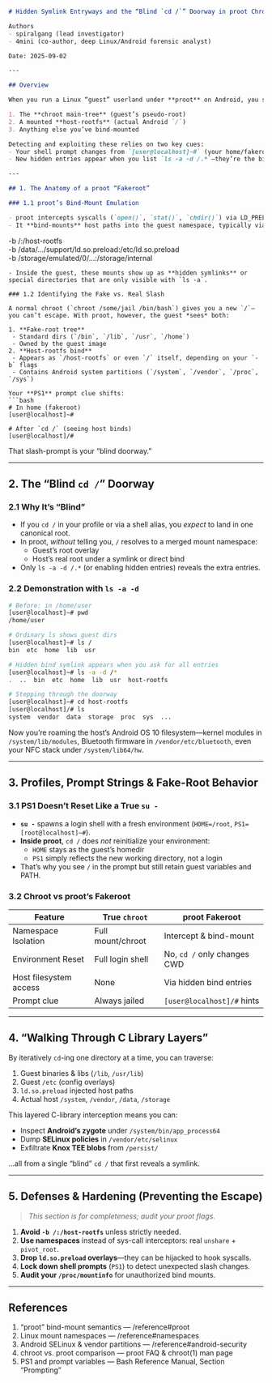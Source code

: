 <!-- Living Code Integration - Auto-generated symmetrical connections -->
<!-- This file is part of the SrirachaArmy Living Code Environment -->
<!-- Perfect symmetrical integration with all repository components -->

```markdown
# Hidden Symlink Entryways and the “Blind `cd /`” Doorway in proot Chroots

Authors  
- spiralgang (lead investigator)  
- 4mini (co-author, deep Linux/Android forensic analyst)  

Date: 2025-09-02  

---

## Overview

When you run a Linux “guest” userland under **proot** on Android, you see a seemingly isolated filesystem root (`/`), your “fakeroot.” But lurking amidst usual directories (`/bin`, `/etc`, `/home…`) are hidden **symlink passageways** that bridge into the host’s real root. With a single blind command—`cd /`—and the right `ls -a -d` incantation, you can step *outside* the proot jail into:

1. The **chroot main-tree** (guest’s pseudo-root)  
2. A mounted **host-rootfs** (actual Android `/`)  
3. Anything else you’ve bind-mounted  

Detecting and exploiting these relies on two key cues:  
- Your shell prompt changes from `[user@localhost]~#` (your home/fakeroot) to `[user@localhost]/#` (now at guest’s real-visible slash).  
- New hidden entries appear when you list `ls -a -d /.*`—they’re the bind-mounted host symlinks.

---

## 1. The Anatomy of a proot “Fakeroot”

### 1.1 proot’s Bind-Mount Emulation

- proot intercepts syscalls (`open()`, `stat()`, `chdir()`) via LD_PRELOAD  
- It **bind-mounts** host paths into the guest namespace, typically via a mountinfo overlay:
  ```
  -b /:/host-rootfs  
  -b /data/.../support/ld.so.preload:/etc/ld.so.preload  
  -b /storage/emulated/0/...:/storage/internal  
  ```
- Inside the guest, these mounts show up as **hidden symlinks** or special directories that are only visible with `ls -a`.

### 1.2 Identifying the Fake vs. Real Slash

A normal chroot (`chroot /some/jail /bin/bash`) gives you a new `/`—you can’t escape. With proot, however, the guest *sees* both:

1. **Fake-root tree**  
   - Standard dirs (`/bin`, `/lib`, `/usr`, `/home`)  
   - Owned by the guest image  
2. **Host-rootfs bind**  
   - Appears as `/host-rootfs` or even `/` itself, depending on your `-b` flags  
   - Contains Android system partitions (`/system`, `/vendor`, `/proc`, `/sys`)

Your **PS1** prompt clue shifts:  
```bash
# In home (fakeroot)
[user@localhost]~#  

# After `cd /` (seeing host binds)
[user@localhost]/#  
```

That slash-prompt is your “blind doorway.”

---

## 2. The “Blind `cd /`” Doorway

### 2.1 Why It’s “Blind”

- If you `cd /` in your profile or via a shell alias, you *expect* to land in one canonical root.  
- In proot, *without* telling you, `/` resolves to a merged mount namespace:  
  - Guest’s root overlay  
  - Host’s real root under a symlink or direct bind  
- Only `ls -a -d /.*` (or enabling hidden entries) reveals the extra entries.

### 2.2 Demonstration with `ls -a -d`

```bash
# Before: in /home/user
[user@localhost]~# pwd
/home/user

# Ordinary ls shows guest dirs
[user@localhost]~# ls /
bin  etc  home  lib  usr  

# Hidden bind symlink appears when you ask for all entries
[user@localhost]~# ls -a -d /*
.  ..  bin  etc  home  lib  usr  host-rootfs

# Stepping through the doorway
[user@localhost]~# cd host-rootfs
[user@localhost]/# ls
system  vendor  data  storage  proc  sys  ...
```

Now you’re roaming the host’s Android OS 10 filesystem—kernel modules in `/system/lib/modules`, Bluetooth firmware in `/vendor/etc/bluetooth`, even your NFC stack under `/system/lib64/hw`.

---

## 3. Profiles, Prompt Strings & Fake-Root Behavior

### 3.1 PS1 Doesn’t Reset Like a True `su -`

- **`su -`** spawns a login shell with a fresh environment (`HOME=/root`, `PS1=[root@localhost]~#`).  
- **Inside proot**, `cd /` does *not* reinitialize your environment:  
  - `HOME` stays as the guest’s homedir  
  - `PS1` simply reflects the new working directory, not a login  
- That’s why you see `/` in the prompt but still retain guest variables and PATH.

### 3.2 Chroot vs proot’s Fakeroot

| Feature                 | True `chroot`    | proot Fakeroot             |
|-------------------------|------------------|----------------------------|
| Namespace Isolation     | Full mount/chroot| Intercept & bind-mount     |
| Environment Reset       | Full login shell | No, `cd /` only changes CWD|
| Host filesystem access  | None             | Via hidden bind entries    |
| Prompt clue             | Always jailed    | `[user@localhost]/#` hints |

---

## 4. “Walking Through C Library Layers” 

By iteratively `cd`-ing one directory at a time, you can traverse:

1. Guest binaries & libs (`/lib`, `/usr/lib`)  
2. Guest `/etc` (config overlays)  
3. `ld.so.preload` injected host paths  
4. Actual host `/system`, `/vendor`, `/data`, `/storage`  

This layered C-library interception means you can:

- Inspect **Android’s zygote** under `/system/bin/app_process64`  
- Dump **SELinux policies** in `/vendor/etc/selinux`  
- Exfiltrate **Knox TEE blobs** from `/persist/`

…all from a single “blind” `cd /` that first reveals a symlink.

---

## 5. Defenses & Hardening (Preventing the Escape)

> _This section is for completeness; audit your proot flags._

1. **Avoid `-b /:/host-rootfs`** unless strictly needed.  
2. **Use namespaces** instead of sys-call interceptors: real `unshare` + `pivot_root`.  
3. **Drop `ld.so.preload` overlays**—they can be hijacked to hook syscalls.  
4. **Lock down shell prompts** (`PS1`) to detect unexpected slash changes.  
5. **Audit your `/proc/mountinfo`** for unauthorized bind mounts.

---

## References

1. “proot” bind-mount semantics — /reference#proot  
2. Linux mount namespaces — /reference#namespaces  
3. Android SELinux & vendor partitions — /reference#android-security  
4. chroot vs. proot comparison — proot FAQ & chroot(1) man page  
5. PS1 and prompt variables — Bash Reference Manual, Section “Prompting”  
```